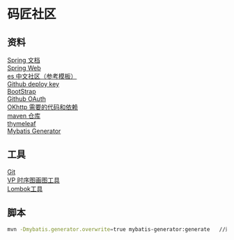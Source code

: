 # 码匠社区

## 资料  
[Spring 文档](https://spring.io/guides)  
[Spring Web](https://spring.io/guides/gs/serving-web-content/)  
[es 中文社区（参考模板）](https://elasticsearch.cn/explore)  
[Github deploy key](https://developer.github.com/v3/guides/managing-deploy-keys/)  
[BootStrap](https://v3.bootcss.com/getting-started/)   
[Github OAuth](https://developer.github.com/apps/building-github-apps/creating-a-github-app/)   
[OKhttp 需要的代码和依赖](https://square.github.io/okhttp/)  
[maven 仓库](https://mvnrepository.com/)  
[thymeleaf](https://www.thymeleaf.org/doc/tutorials/3.0/usingthymeleaf.html)  
[Mybatis Generator](http://mybatis.org/generator)
## 工具  
[Git](https://git-scm.com/downloads)  
[VP 时序图画图工具](https://www.visual-paradigm.com/cn/)   
[Lombok工具](https://projectlombok.org/)
## 脚本
```bash
mvn -Dmybatis.generator.overwrite=true mybatis-generator:generate   //运行Mybatis Generator
```
